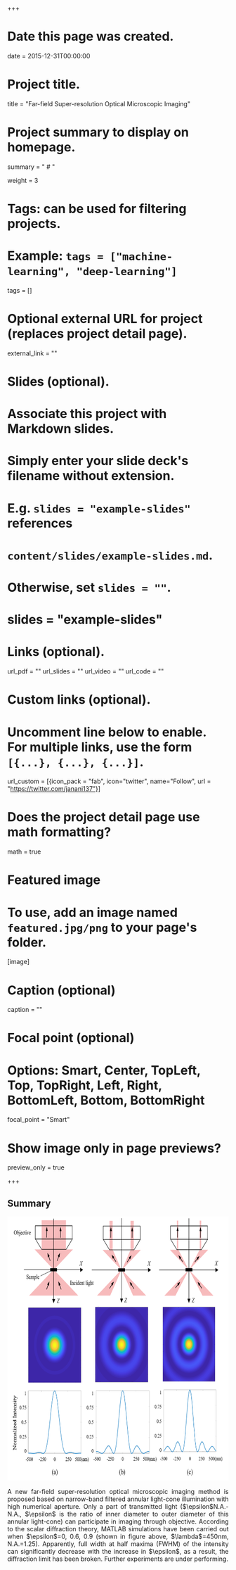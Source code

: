 +++
# Date this page was created.
date = 2015-12-31T00:00:00

# Project title.
title = "Far-field Super-resolution Optical Microscopic Imaging"
# Project summary to display on homepage.
summary = " # "

 weight = 3

# Tags: can be used for filtering projects.
# Example: `tags = ["machine-learning", "deep-learning"]`
tags = []


# Optional external URL for project (replaces project detail page).
external_link = ""

# Slides (optional).
#   Associate this project with Markdown slides.
#   Simply enter your slide deck's filename without extension.
#   E.g. `slides = "example-slides"` references 
#   `content/slides/example-slides.md`.
#   Otherwise, set `slides = ""`.
# slides = "example-slides"

# Links (optional).
url_pdf = ""
url_slides = ""
url_video = ""
url_code = ""

# Custom links (optional).
#   Uncomment line below to enable. For multiple links, use the form `[{...}, {...}, {...}]`.
url_custom = [{icon_pack = "fab", icon="twitter", name="Follow", url = "https://twitter.com/janani137"}]

# Does the project detail page use math formatting?
math = true

# Featured image
# To use, add an image named `featured.jpg/png` to your page's folder. 
[image]
  # Caption (optional)
  caption = ""

  # Focal point (optional)
  # Options: Smart, Center, TopLeft, Top, TopRight, Left, Right, BottomLeft, Bottom, BottomRight
  focal_point = "Smart"
  
  # Show image only in page previews?
  preview_only = true

+++
## Summary
<img src="Fig_1.png" alt="" width="600px" height="600px"/>
<p style="text-align: justify;">
A new far-field super-resolution optical microscopic imaging method is proposed based on narrow-band filtered annular light-cone illumination with high numerical aperture. Only a part of transmitted light ($\epsilon$N.A.-N.A., $\epsilon$ is the ratio of inner diameter to outer diameter of this annular light-cone) can participate in imaging through objective. According to the scalar diffraction theory, MATLAB simulations have been carried out when $\epsilon$=0, 0.6, 0.9 (shown in figure above, $\lambda$=450nm, N.A.=1.25). Apparently, full width at half maxima (FWHM) of the intensity can significantly decrease with the increase in $\epsilon$, as a result, the diffraction limit has been broken. Further experiments are under performing.
</p>


